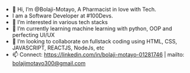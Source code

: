 - 👋 Hi, I’m @Bolaji-Motayo, A Pharmacist in love with Tech.
- I am a Software Developer at #100Devs.
- 👀 I’m interested in various tech stacks
- 🌱 I’m currently learning machine learning with python, OOP and perfecting UI/UX
- 💞️ I’m looking to collaborate on fullstack coding using HTML, CSS, JAVASCRIPT, REACTJS, NodeJs, etc
- 📫 Connect: https://linkedin.com/in/bolaji-motayo-01281746 | mailto: bolajimotayo300@gmail.com 

<!---
Bolaji-Motayo/Bolaji-Motayo is a ✨ special ✨ repository because its `README.md` (this file) appears on your GitHub profile.
You can click the Preview link to take a look at your changes.
--->
